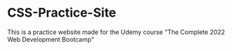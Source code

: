 # CSS-Practice-Site
This is a practice website made for the Udemy course "The Complete 2022 Web Development Bootcamp"

